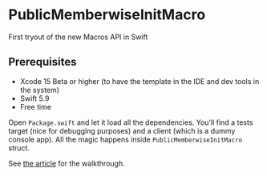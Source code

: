 # PublicMemberwiseInitMacro

First tryout of the new Macros API in Swift

## Prerequisites

* Xcode 15 Beta or higher (to have the template in the IDE and dev tools in the system)
* Swift 5.9
* Free time

Open `Package.swift` and let it load all the dependencies.
You'll find a tests target (nice for debugging purposes) and a client (which is a dummy console app).
All the magic happens inside `PublicMemberwiseInitMacro` struct.

See [the article](https://medium.com/@petrachkovsergey/exploring-new-swift-macros-api-245e0b1f7c8d) for the walkthrough.
